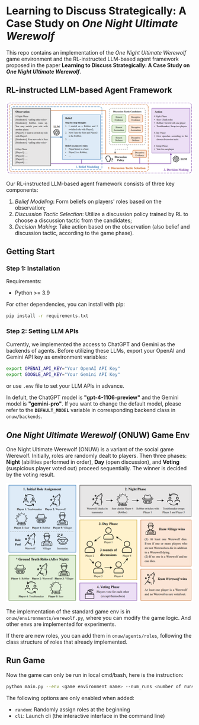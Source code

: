 # Learning to Discuss Strategically: A Case Study on *One Night Ultimate Werewolf*
This repo contains an implementation of the *One Night Ultimate Werewolf* game environment and the RL-instructed LLM-based agent framework proposed in the paper **Learning to Discuss Strategically: A Case Study on *One Night Ultimate Werewolf***.

## RL-instructed LLM-based Agent Framework

![framework](assert/framework.png)

Our RL-instructed LLM-based agent framework consists of three key components:

1. *Belief Modeling*: Form beliefs on players' roles based on the observation;
2. *Discussion Tactic Selection*: Utilize a discussion policy trained by RL to choose a discussion tactic from the candidates;
3. *Decision Making*: Take action based on the observation (also belief and discussion tactic, according to the game phase).

## Getting Start

### Step 1: Installation

Requirements:

- Python >= 3.9

For other dependencies, you can install with pip:
```bash
pip install -r requirements.txt
```

### Step 2: Setting LLM APIs

Currently, we implemented the access to ChatGPT and Gemini as the backends of agents. Before utilizing these LLMs, export your OpenAI and Gemini API key as environment variables:

```bash
export OPENAI_API_KEY="Your OpenAI API Key"
export GOOGLE_API_KEY="Your Gemini API Key"
```
or use `.env` file to set your LLM APIs in advance.

In defult, the ChatGPT model is **"gpt-4-1106-preview"** and the Gemini model is **"gemini-pro"**. If you want to change the default model, please refer to the **`DEFAULT_MODEL`** variable in corresponding backend class in `onuw/backends`.

## *One Night Ultimate Werewolf* (ONUW) Game Env

One Night Ultimate Werewolf (ONUW) is a variant of the social game Werewolf. Initially, roles are randomly dealt to players. Then three phases: **Night** (abilities performed in order), **Day** (open discussion), and **Voting** (suspicious player voted out) proceed sequentially. The winner is decided by the voting result.

![game_process](assert/game_process.png)

The implementation of the standard game env is in `onuw/environments/werewolf.py`, where you can modify the game logic. And other envs are implemented for experiments.

If there are new roles, you can add them in `onuw/agents/roles`, following the class structure of roles that already implemented.

## Run Game

Now the game can only be run in local cmd/bash, here is the instruction:

```bash
python main.py --env <game environment name> --num_runs <number of runs of different settings> --num_repeats <number of repeating runs in one setting> --random --cli --save_path <save path for game logs>
```
The following options are only enabled when added:

- `random`: Randomly assign roles at the beginning
- `cli`: Launch cli (the interactive interface in the command line)
